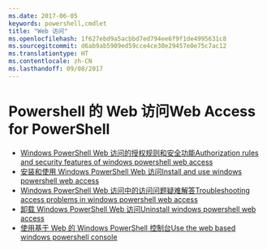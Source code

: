 ```yaml
---
ms.date: 2017-06-05
keywords: powershell,cmdlet
title: "Web 访问"
ms.openlocfilehash: 1f627ebd9a5acbbd7ed794ee6f9f1de4995631c8
ms.sourcegitcommit: d6ab9ab5909ed59cce4ce30e29457e0e75c7ac12
ms.translationtype: HT
ms.contentlocale: zh-CN
ms.lasthandoff: 09/08/2017
---
```

# <a name="web-access-for-powershell"></a><span data-ttu-id="1db1b-103">Powershell 的 Web 访问</span><span class="sxs-lookup"><span data-stu-id="1db1b-103">Web Access for PowerShell</span></span>

- [<span data-ttu-id="1db1b-104">Windows PowerShell Web 访问的授权规则和安全功能</span><span class="sxs-lookup"><span data-stu-id="1db1b-104">Authorization rules and security features of windows powershell web access</span></span>](web-access/authorization-rules-and-security-features-of-windows-powershell-web-access.md)
- [<span data-ttu-id="1db1b-105">安装和使用 Windows PowerShell Web 访问</span><span class="sxs-lookup"><span data-stu-id="1db1b-105">Install and use windows powershell web access</span></span>](web-access/install-and-use-windows-powershell-web-access.md)
- [<span data-ttu-id="1db1b-106">Windows PowerShell Web 访问中的访问问题疑难解答</span><span class="sxs-lookup"><span data-stu-id="1db1b-106">Troubleshooting access problems in windows powershell web access</span></span>](web-access/troubleshooting-access-problems-in-windows-powershell-web-access.md)
- [<span data-ttu-id="1db1b-107">卸载 Windows PowerShell Web 访问</span><span class="sxs-lookup"><span data-stu-id="1db1b-107">Uninstall windows powershell web access</span></span>](web-access/uninstall-windows-powershell-web-access.md)
- [<span data-ttu-id="1db1b-108">使用基于 Web 的 Windows PowerShell 控制台</span><span class="sxs-lookup"><span data-stu-id="1db1b-108">Use the web based windows powershell console</span></span>](web-access/use-the-web-based-windows-powershell-console.md)

